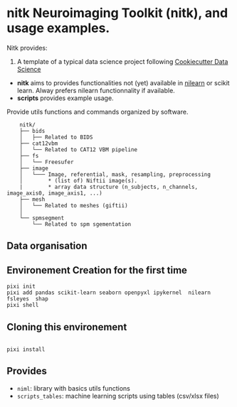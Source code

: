 # nitk Neuroimaging Toolkit (nitk), and usage examples.

Nitk provides:

1. A template of a typical data science project following [Cookiecutter Data Science](https://cookiecutter-data-science.drivendata.org/)
- **nitk** aims to provides functionalities not (yet) available in [nilearn](https://nilearn.github.io/) or scikit learn. Alway prefers nilearn functionnality if available.
- **scripts** provides example usage.


Provide utils functions and commands organized by software.

        nitk/
        ├── bids
        │   ├── Related to BIDS
        ├── cat12vbm
        │   └── Related to CAT12 VBM pipeline
        ├── fs
        │   └── Freesufer
        ├── image
        │   └─── Image, referential, mask, resampling, preprocessing
        │        * (list of) Niftii image(s).
        |        * array data structure (n_subjects, n_channels, image_axis0, image_axis1, ...)
        ├── mesh
        │   └── Related to meshes (giftii)
        │        
        └── spmsegment
            └── Related to spm sgementation


## Data organisation



## Environement Creation for the first time

```
pixi init
pixi add pandas scikit-learn seaborn openpyxl ipykernel  nilearn fsleyes  shap
pixi shell
```

## Cloning this environement
```

pixi install
```

## Provides

- `niml`: library with basics utils functions
- `scripts_tables`: machine learning scripts using tables (csv/xlsx files)

